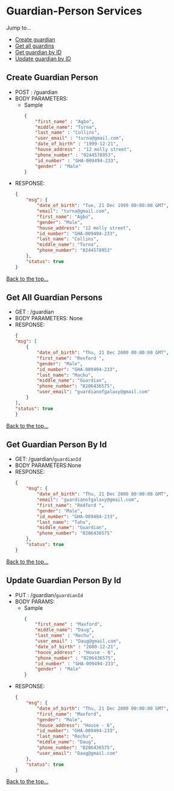 # Guardian-Person Services

Jump to...
- [Create guardian](#create-guardian-person)
- [Get all guardins](#get-all-guardian-persons)
- [Get guardian by ID](#get-guardian-person-by-id)
- [Update guardian by ID](#update-guardian-person-by-id)






## Create Guardian Person		
- POST : /guardian      
- BODY PARAMETERS: 	
    - Sample
        ```json
        {
            "first_name" : "Agbo",
            "middle_name": "Turna",
            "last_name" : "Collins",
            "user_email" : "turna@gmail.com",
            "date_of_birth" : "1999-12-21",
            "house_address" : "12 molly street",
            "phone_number" : "0244578953",
            "id_number" : "GHA-009494-233",
            "gender" : "Male"
        }
        ```
- RESPONSE:
    ```json
    {
        "msg": {
            "date_of_birth": "Tue, 21 Dec 1999 00:00:00 GMT",
            "email": "turna@gmail.com",
            "first_name": "Agbo",
            "gender": "Male",
            "house_address": "12 molly street",
            "id_number": "GHA-009494-233",
            "last_name": "Collins",
            "middle_name": "Turna",
            "phone_number": "0244578953"
        },
        "status": true
    }
    ```     
[Back to the top...](#guardian-person-services)

## Get All Guardian Persons	        	
- GET : /guardian      
- BODY PARAMETERS: None       
- RESPONSE:
    ```json
    {
    "msg": [
        {
            "date_of_birth": "Thu, 21 Dec 2000 00:00:00 GMT",
            "first_name": "Rexford ",
            "gender": "Male",
            "id_number": "GHA-009494-233",
            "last_name": "Machu",
            "middle_name": "Guardian",
            "phone_number": "0206436575",
            "user_email": "guardianofgalaxy@gmail.com"
        }
    ],
    "status": true
    }
    ``` 
[Back to the top...](#guardian-person-services)

## Get Guardian Person By Id
- GET: /guardian/`guardianId`
- BODY PARAMETERS:None
- RESPONSE: 
    ```json
    {
        "msg": {
            "date_of_birth": "Thu, 21 Dec 2000 00:00:00 GMT",
            "email": "guardianofgalaxy@gmail.com",
            "first_name": "Redford ",
            "gender": "Male",
            "id_number": "GHA-009494-233",
            "last_name": "Tahu",
            "middle_name": "Guardian",
            "phone_number": "0206436575"
        },
        "status": true
    }
    ```    
[Back to the top...](#guardian-person-services)

## Update Guardian Person By Id		
- PUT : /guardian/`guardianId`        
- BODY PARAMS: 
    - Sample
        ```json
        {
            "first_name" : "Maxford",
            "middle_name": "Daug",
            "last_name" : "Rechu",
            "user_email" : "Daug@gmail.com",
            "date_of_birth" : "2000-12-21",
            "house_address" : "House - 6",
            "phone_number" : "0206436575",
            "id_number" : "GHA-009494-233",
            "gender" : "Male"
        }
        ```
- RESPONSE:
    ```json
    {
        "msg": {
            "date_of_birth": "Thu, 21 Dec 2000 00:00:00 GMT",
            "first_name": "Maxford",
            "gender": "Male",
            "house_address": "House - 6",
            "id_number": "GHA-009494-233",
            "last_name": "Rechu",
            "middle_name": "Daug",
            "phone_number": "0206436575",
            "user_email": "Daug@gmail.com"
        },
        "status": true
    }
    ```    
[Back to the top...](#guardian-person-services)